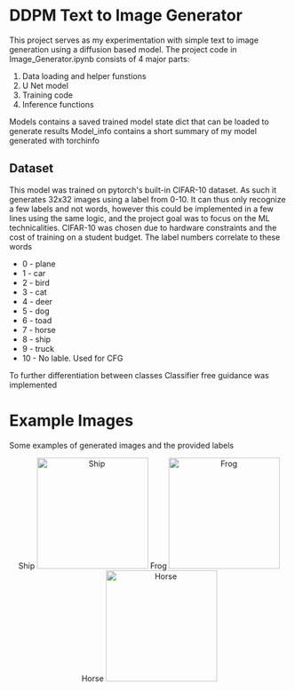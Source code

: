 # DDPM Text to Image Generator

This project serves as my experimentation with simple text to image generation using a diffusion based model.
The project code in Image_Generator.ipynb consists of 4 major parts:
1. Data loading and helper funstions
2. U Net model
3. Training code 
4. Inference functions

Models contains a saved trained model state dict that can be loaded to generate results
Model_info contains a short summary of my model generated with torchinfo

## Dataset
This model was trained on pytorch's built-in CIFAR-10 dataset. As such it generates 32x32 images using a label from 0-10. It can thus only recognize a few labels and not words, however this could be implemented in a few lines using the same logic, and the project goal was to focus on the ML technicalities. CIFAR-10 was chosen due to hardware constraints and the cost of training on a student budget.
The label numbers correlate to these words
* 0 - plane
* 1 - car
* 2 - bird
* 3 - cat 
* 4 - deer
* 5 - dog
* 6 - toad
* 7 - horse
* 8 - ship
* 9 - truck
* 10 - No lable. Used for CFG
  
To further differentiation between classes Classifier free guidance was implemented

# Example Images
Some examples of generated images and the provided labels
<p align="center">
Ship
<img width="200" alt="Ship" src="https://github.com/user-attachments/assets/51d4e78b-c8b7-4024-ab83-eb9036ecaf03" />
Frog
<img width="200" alt="Frog" src="https://github.com/user-attachments/assets/475ad492-eddc-49fd-8e48-84acae8cb6bb" />
Horse
<img width="200" alt="Horse" src="https://github.com/user-attachments/assets/40dacd9d-d11c-4f98-9caa-9dbc23661adc" />
</p>
